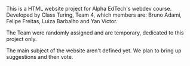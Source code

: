 This is a HTML website project for Alpha EdTech's webdev course. Developed by Class Turing, Team 4, which members are: Bruno Adami, Felipe Freitas, Luiza Barbalho and Yan Victor.

The Team were randomly assigned and are temporary, dedicated to this project only.

The main subject of the website aren't defined yet. We plan to bring up suggestions and then vote.